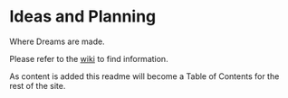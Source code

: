 Ideas and Planning
==================
Where Dreams are made.

Please refer to the [wiki](https://github.com/YoungCreatorsSociety/ideas-and-planning/wiki) to find information.

As content is added this readme will become a Table of Contents for the rest of the site.
